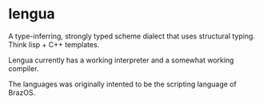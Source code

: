 lengua
======

A type-inferring, strongly typed scheme dialect that uses structural typing. Think lisp +  C++ templates.

Lengua currently has a working interpreter and a somewhat working compiler.

The languages was originally intented to be the scripting language of BrazOS.